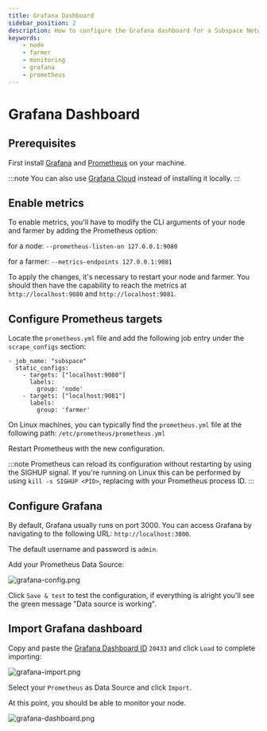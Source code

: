 ```yaml
---
title: Grafana Dashboard
sidebar_position: 2
description: How to configure the Grafana dashboard for a Subspace Network node
keywords:
    - node
    - farmer
    - monitoring
    - grafana
    - prometheus
---
```


# Grafana Dashboard

## Prerequisites

First install [Grafana](https://grafana.com/) and [Prometheus](https://prometheus.io/) on your machine.

:::note
You can also use [Grafana Cloud](https://grafana.com/products/cloud/) instead of installing it locally.
:::

## Enable metrics

To enable metrics, you'll have to modify the CLI arguments of your node and farmer by adding the Prometheus option:

for a node:
`--prometheus-listen-on 127.0.0.1:9080`

for a farmer:
`--metrics-endpoints 127.0.0.1:9081`

To apply the changes, it's necessary to restart your node and farmer. You should then have the capability to reach the metrics at `http://localhost:9080` and `http://localhost:9081`.

## Configure Prometheus targets

Locate the `prometheus.yml` file and add the following job entry under the `scrape_configs` section:
```
- job_name: "subspace"
  static_configs:
    - targets: ["localhost:9080"]
      labels:
        group: 'node'
    - targets: ["localhost:9081"]
      labels:
        group: 'farmer'
```
On Linux machines, you can typically find the `prometheus.yml` file at the following path: `/etc/prometheus/prometheus.yml`

Restart Prometheus with the new configuration.

:::note
Prometheus can reload its configuration without restarting by using the SIGHUP signal. If you're running on Linux this can be performed by using `kill -s SIGHUP <PID>`, replacing <PID> with your Prometheus process ID.
:::

## Configure Grafana

By default, Grafana usually runs on port 3000. You can access Grafana by navigating to the following URL: `http://localhost:3000`.

The default username and password is `admin`.

Add your Prometheus Data Source:

![grafana-config.png](/img/doc-imgs/additional-guides/grafana-config.png)

Click `Save & test` to test the configuration, if everything is alright you'll see the green message "Data source is working".

## Import Grafana dashboard

Copy and paste the [Grafana Dashboard ID](https://grafana.com/grafana/dashboards/20433) `20433` and click `Load` to complete importing:

![grafana-import.png](/img/doc-imgs/additional-guides/grafana-import.png)

Select your `Prometheus` as Data Source and click `Import`.

At this point, you should be able to monitor your node.

![grafana-dashboard.png](/img/doc-imgs/additional-guides/grafana-dashboard.png)
